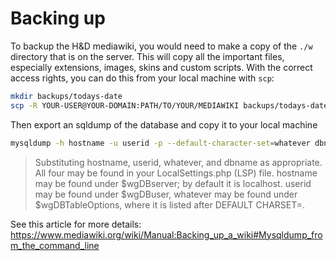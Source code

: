 # Backing up

To backup the H&D mediawiki, you would need to make a copy of the `./w` directory that is on the server. This will copy all the important files, especially extensions, images, skins and custom scripts. With the correct access rights, you can do this from your local machine with `scp`:

```sh
mkdir backups/todays-date
scp -R YOUR-USER@YOUR-DOMAIN:PATH/TO/YOUR/MEDIAWIKI backups/todays-date/
```

Then export an sqldump of the database and copy it to your local machine

```sh
mysqldump -h hostname -u userid -p --default-character-set=whatever dbname > backup.sql
```

> Substituting hostname, userid, whatever, and dbname as appropriate. All four may be found in your LocalSettings.php (LSP) file. hostname may be found under $wgDBserver; by default it is localhost. userid may be found under $wgDBuser, whatever may be found under $wgDBTableOptions, where it is listed after DEFAULT CHARSET=.

See this article for more details: <https://www.mediawiki.org/wiki/Manual:Backing_up_a_wiki#Mysqldump_from_the_command_line>
